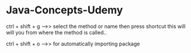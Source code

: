 # Java-Concepts-Udemy

ctrl + shift + g -->> select the method or name then press shortcut this will will you from where the method is called..

ctrl + shift + o -->> for automatically importing package 
